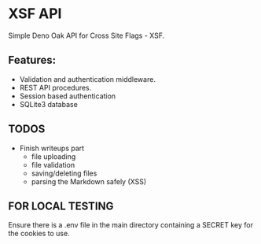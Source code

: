 # XSF API

Simple Deno Oak API for Cross Site Flags - XSF.

## Features:

- Validation and authentication middleware.
- REST API procedures.
- Session based authentication
- SQLite3 database

## TODOS

- Finish writeups part
  - file uploading
  - file validation
  - saving/deleting files
  - parsing the Markdown safely (XSS)

## FOR LOCAL TESTING

Ensure there is a .env file in the main directory containing a SECRET key for the cookies to use.
